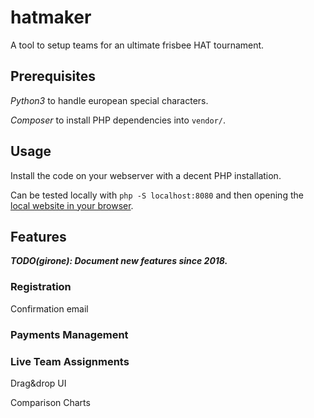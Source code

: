 # hatmaker
A tool to setup teams for an ultimate frisbee HAT tournament.

## Prerequisites
*Python3* to handle european special characters.

*Composer* to install PHP dependencies into `vendor/`.

## Usage

Install the code on your webserver with a decent PHP installation.

Can be tested locally with `php -S localhost:8080` and then
opening the [local website in your browser](http://localhost:8080/).

## Features
***TODO(girone): Document new features since 2018.***

### Registration

Confirmation email

### Payments Management

### Live Team Assignments

Drag&drop UI

Comparison Charts


